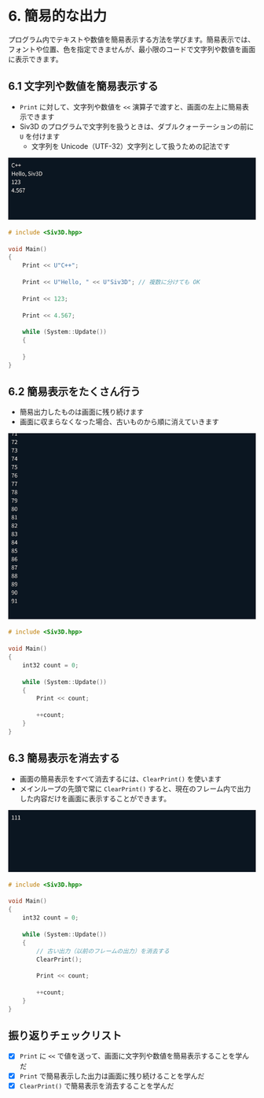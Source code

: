 # 6. 簡易的な出力
プログラム内でテキストや数値を簡易表示する方法を学びます。簡易表示では、フォントや位置、色を指定できませんが、最小限のコードで文字列や数値を画面に表示できます。

## 6.1 文字列や数値を簡易表示する
- `Print` に対して、文字列や数値を `<<` 演算子で渡すと、画面の左上に簡易表示できます
- Siv3D のプログラムで文字列を扱うときは、ダブルクォーテーションの前に `U` を付けます
    - 文字列を Unicode（UTF-32）文字列として扱うための記法です

![](https://raw.githubusercontent.com/Siv3D/siv3d.site.resource/main/2025/tutorial/print/1.png)

```cpp
# include <Siv3D.hpp>

void Main()
{
	Print << U"C++";

	Print << U"Hello, " << U"Siv3D"; // 複数に分けても OK

	Print << 123;

	Print << 4.567;

	while (System::Update())
	{

	}
}
```


## 6.2 簡易表示をたくさん行う
- 簡易出力したものは画面に残り続けます
- 画面に収まらなくなった場合、古いものから順に消えていきます

![](https://raw.githubusercontent.com/Siv3D/siv3d.site.resource/main/2025/tutorial/print/2.png)

```cpp
# include <Siv3D.hpp>

void Main()
{
	int32 count = 0;

	while (System::Update())
	{
		Print << count;

		++count;
	}
}
```


## 6.3 簡易表示を消去する
- 画面の簡易表示をすべて消去するには、`ClearPrint()` を使います
- メインループの先頭で常に `ClearPrint()` すると、現在のフレーム内で出力した内容だけを画面に表示することができます。

![](https://raw.githubusercontent.com/Siv3D/siv3d.site.resource/main/2025/tutorial/print/3.png)

```cpp hl_lines="9-10"
# include <Siv3D.hpp>

void Main()
{
	int32 count = 0;

	while (System::Update())
	{
		// 古い出力（以前のフレームの出力）を消去する
		ClearPrint();

		Print << count;

		++count;
	}
}
```


## 振り返りチェックリスト
- [x] `Print` に `<<` で値を送って、画面に文字列や数値を簡易表示することを学んだ
- [x] `Print` で簡易表示した出力は画面に残り続けることを学んだ
- [x] `ClearPrint()` で簡易表示を消去することを学んだ
